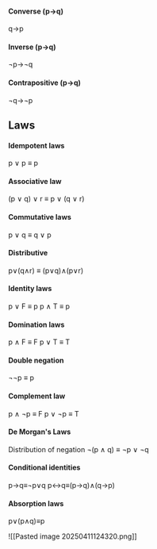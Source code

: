 #### Converse (p$\rightarrow$q)
q$\rightarrow$p
#### Inverse (p$\rightarrow$q)
$\neg$p$\rightarrow$$\neg$q
#### Contrapositive (p$\rightarrow$q)
$\neg$q$\rightarrow$$\neg$p


## Laws
#### Idempotent laws
p $\vee$ p $\equiv$ p

#### Associative law
(p $\vee$ q) $\vee$ r $\equiv$ p $\vee$ (q $\vee$ r)

#### Commutative laws
p $\vee$ q $\equiv$ q $\vee$ p
#### Distributive
 p$\vee$(q$\wedge$r) $\equiv$ (p$\vee$q)$\wedge$(p$\vee$r)

#### Identity laws
p $\vee$ F $\equiv$ p
p $\wedge$ T $\equiv$ p

#### Domination laws
p $\wedge$ F $\equiv$ F
p $\vee$ T $\equiv$ T

#### Double negation
$\neg$$\neg$p $\equiv$ p

#### Complement law
p $\wedge$ $\neg$p $\equiv$ F
p $\vee$ $\neg$p $\equiv$ T

#### De Morgan's Laws
Distribution of negation
$\neg$(p $\wedge$ q) $\equiv$ $\neg$p $\vee$ $\neg$q

#### Conditional identities
p$\rightarrow$q$\equiv$$\neg$p$\vee$q
p$\leftrightarrow$q$\equiv$(p$\rightarrow$q)$\wedge$(q$\rightarrow$p)

#### Absorption laws
p$\vee$(p$\wedge$q)$\equiv$p

![[Pasted image 20250411124320.png]]
